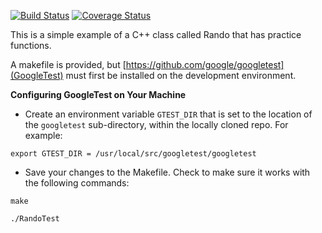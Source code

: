 [![Build Status](https://travis-ci.org/ChicoState/cpp-gtest.svg?branch=master)](https://travis-ci.org/ChicoState/cpp-gtest) [![Coverage Status](https://coveralls.io/repos/github/ChicoState/cpp-gtest/badge.svg?branch=master)](https://coveralls.io/github/ChicoState/cpp-gtest?branch=master)

This is a simple example of a C++ class called Rando that has practice functions.

A makefile is provided, but [https://github.com/google/googletest](GoogleTest) must first be installed on the development environment.

**Configuring GoogleTest on Your Machine**

* Create an environment variable `GTEST_DIR` that is set to the location of the `googletest` sub-directory, within the locally cloned repo. For example:
 
`export GTEST_DIR = /usr/local/src/googletest/googletest`

* Save your changes to the Makefile. Check to make sure it works with the following commands:

`make`

`./RandoTest`
